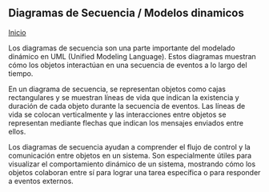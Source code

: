 ## Diagramas de Secuencia / Modelos dinamicos
[Inicio](../README.md)

Los diagramas de secuencia son una parte importante del modelado dinámico en UML (Unified Modeling Language). Estos diagramas muestran cómo los objetos interactúan en una secuencia de eventos a lo largo del tiempo.

En un diagrama de secuencia, se representan objetos como cajas rectangulares y se muestran líneas de vida que indican la existencia y duración de cada objeto durante la secuencia de eventos. Las líneas de vida se colocan verticalmente y las interacciones entre objetos se representan mediante flechas que indican los mensajes enviados entre ellos.

Los diagramas de secuencia ayudan a comprender el flujo de control y la comunicación entre objetos en un sistema. Son especialmente útiles para visualizar el comportamiento dinámico de un sistema, mostrando cómo los objetos colaboran entre sí para lograr una tarea específica o para responder a eventos externos.

